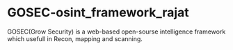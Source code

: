 # GOSEC-osint_framework_rajat
GOSEC(Grow Security) is a web-based open-sourse intelligence framework which usefull in Recon, mapping and scanning.
